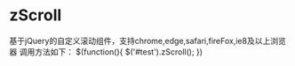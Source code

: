 # zScroll
基于jQuery的自定义滚动组件，支持chrome,edge,safari,fireFox,ie8及以上浏览器
调用方法如下：
$(function(){
  $('#test').zScroll();
})


